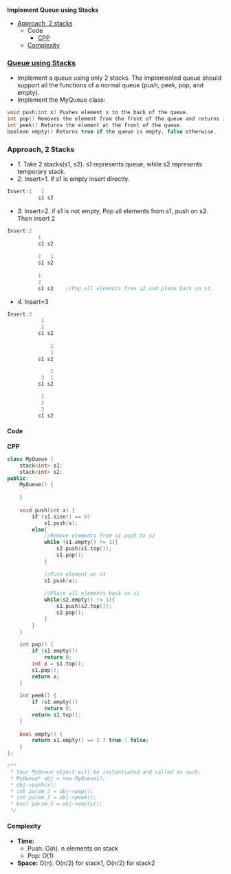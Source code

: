 **Implement Queue using Stacks**
- [Approach, 2 stacks](#a)
  - Code
    - [CPP](#cpp)
  - [Complexity](#co) 


### [Queue using Stacks](https://leetcode.com/problems/implement-queue-using-stacks/)
- Implement a queue using only 2 stacks. The implemented queue should support all the functions of a normal queue (push, peek, pop, and empty).
- Implement the MyQueue class:
```c
void push(int x) Pushes element x to the back of the queue.
int pop() Removes the element from the front of the queue and returns it.
int peek() Returns the element at the front of the queue.
boolean empty() Returns true if the queue is empty, false otherwise.
```

<a name=a></a>
### Approach, 2 Stacks
- _1._ Take 2 stacks(s1, s2). s1 represents queue, while s2 represents temporary stack.
- _2._ Insert=1. if s1 is empty insert directly. 
```c
Insert:1   1
          s1 s2
```
- _3._ Insert=2. if s1 is not empty, Pop all elements from s1, push on s2. Then insert 2
```c
Insert:2
          1
          s1 s2
          
          2   1
          s1 s2
          
          1
          2
          s1 s2    //Pop all elements from s2 and place back on s1.
```
- _4._ Insert=3
```c
Insert:3
           1
           2
          s1 s2
          
              2
              1  
          s1 s2

              2
           3  1
          s1 s2

           1
           2
           3
          s1 s2

```

#### Code
<a name=cpp></a>
**CPP**
```cpp
class MyQueue {
    stack<int> s1;
    stack<int> s2;
public:
    MyQueue() {
        
    }
    
    void push(int x) {
        if (s1.size() == 0)
            s1.push(x);
        else{
            //Remove elements from s1 push to s2
            while (s1.empty() != 1){
                s2.push(s1.top());
                s1.pop();
            }
            
            //Push element on s1
            s1.push(x);
            
            //Place all elements back on s1
            while(s2.empty() != 1){
                s1.push(s2.top());
                s2.pop();
            }
        }
    }
    
    int pop() {
        if (s1.empty())
            return 0;
        int x = s1.top();
        s1.pop();
        return x;
    }
    
    int peek() {
        if (s1.empty())
            return 0;        
        return s1.top();
    }
    
    bool empty() {
        return s1.empty() == 1 ? true : false;
    }
};

/**
 * Your MyQueue object will be instantiated and called as such:
 * MyQueue* obj = new MyQueue();
 * obj->push(x);
 * int param_2 = obj->pop();
 * int param_3 = obj->peek();
 * bool param_4 = obj->empty();
 */
```

#### Complexity
- **Time:** 
  - Push: O(n). n elements on stack
  - Pop: O(1)
- **Space:** O(n). O(n/2) for stack1, O(n/2) for stack2
